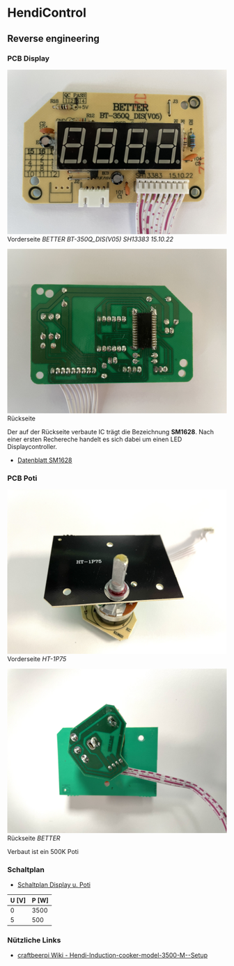 # HendiControl


## Reverse engineering

### PCB Display

![IMG_0695.jpg](photos/IMG_0695.jpg)
Vorderseite *BETTER BT-350Q_DIS(V05) SH13383 15.10.22*

![IMG_0694.jpg](photos/IMG_0694.jpg)
Rückseite

Der auf der Rückseite verbaute IC trägt die Bezeichnung __SM1628__. Nach einer ersten Rechereche handelt es sich dabei um einen LED Displaycontroller.
* [Datenblatt SM1628](docu/SM1628.PDF)

### PCB Poti

![IMG_0697.jpg](photos/IMG_0697.jpg)
Vorderseite *HT-1P75*

![IMG_0699.jpg](photos/IMG_0699.jpg)
Rückseite *BETTER*

Verbaut ist ein 500K Poti

### Schaltplan

* [Schaltplan Display u. Poti](reverse_engineering/Schematic_UI.pdf)

| U [V] | P [W] |
|-------|-------|
| 0     | 3500  |
| 5     | 500   |

### Nützliche Links

* [craftbeerpi Wiki - Hendi-Induction-cooker-model-3500-M--Setup](https://github.com/Manuel83/craftbeerpi/wiki/Hendi-Induction-cooker-model-3500-M--Setup)
